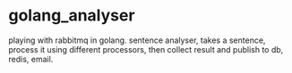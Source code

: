 # golang_analyser
playing with rabbitmq in golang. sentence analyser, takes a sentence, process it using different processors, then collect result and publish to db, redis, email.
